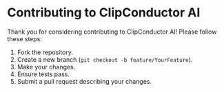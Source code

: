 # Contributing to ClipConductor AI

Thank you for considering contributing to ClipConductor AI! Please follow these steps:

1. Fork the repository.
2. Create a new branch (`git checkout -b feature/YourFeature`).
3. Make your changes.
4. Ensure tests pass.
5. Submit a pull request describing your changes.
